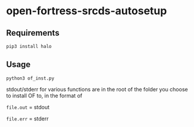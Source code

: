 # open-fortress-srcds-autosetup

## Requirements
`pip3 install halo`

## Usage
`python3 of_inst.py`


stdout/stderr for various functions are in the root of the folder you choose to install OF to, in the format of

`file.out` = stdout

`file.err` = stderr
